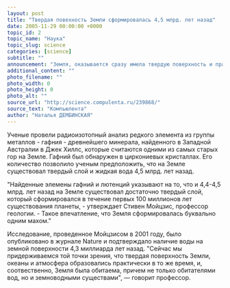 ```yaml
---
layout: post
title: "Твердая повехность Земли сформировалась 4,5 млрд. лет назад"
date: 2005-11-29 00:00:00 +0000
topic_id: 2
topic_name: "Наука"
topic_slug: science
categories: [science]
subtitle: ""
announcement: "Земля, оказывается сразу имела твердую поверхность и практически не меняла свой облик в процессе формирования. Такие выводы сделали ученые из разных стран после проведения соответствующего исследования. Выяснилось, что континенты образовались почти сразу же после формирования самой планеты. Открытие противоречит давно устоявшемуся мнению, что ранняя Земля являлась неким подобием Луны и была преимущественно покрыта океанами."
additional_content: ""
photo_filename: ""
photo_width: 0
photo_height: 0
photo_alt: ""
source_url: "http://science.compulenta.ru/239868/"
source_text: "Компьюлента"
author: "Наталья ДЕМБИНСКАЯ"
---
```

Ученые провели радиоизотопный анализ редкого элемента из группы металлов - гафния - древнейшего минерала, найденного в Западной Австралии в Джек Хиллс, которые считаются одними из самых старых гор на Земле. Гафний был обнаружен в циркониевых кристаллах. Его количество позволило ученым предположить, что на Земле существовал твердый слой и жидкая вода 4,5 млрд. лет назад.

"Найденные элемены гафний и лютенций указывают на то, что и 4,4-4,5 млрд. лет назад на Земле существовал достаточно твердый слой, который сформировался в течение первых 100 миллионов лет существования планеты, - утверждает Стивен Мойцзис, профессор геологии. - Такое впечатление, что Земля сформировалась буквально одним махом."

Исследование, проведенное Мойцзисом в 2001 году, было опубликовано в журнале Nature и подтверждало наличие воды на земной поверхности 4,3 миллиарда лет назад. "Сейчас мы придерживаемся той точки зрения, что твердая поверхность Земли, океаны и атмосфера образовались практически в то же время, и, соотвественно, Земля была обитаема, причем не только обитателями вод, но и земноводными существами", &mdash; говорит профессор.
